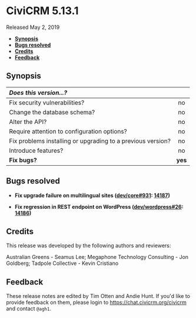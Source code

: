 # CiviCRM 5.13.1

Released May 2, 2019

- **[Synopsis](#synopsis)**
- **[Bugs resolved](#bugs)**
- **[Credits](#credits)**
- **[Feedback](#feedback)**

## <a name="synopsis"></a>Synopsis

| *Does this version...?*                                         |         |
|:--------------------------------------------------------------- |:-------:|
| Fix security vulnerabilities?                                   |   no    |
| Change the database schema?                                     |   no    |
| Alter the API?                                                  |   no    |
| Require attention to configuration options?                     |   no    |
| Fix problems installing or upgrading to a previous version?     |   no    |
| Introduce features?                                             |   no    |
| **Fix bugs?**                                                   | **yes** |

## <a name="bugs"></a>Bugs resolved

- **Fix upgrade failure on multilingual sites ([dev/core#931](https://lab.civicrm.org/dev/core/issues/931): [14187](https://github.com/civicrm/civicrm-core/pull/14187))**

- **Fix regression in REST endpoint on WordPress ([dev/wordpress#26](https://lab.civicrm.org/dev/wordpress/issues/26): [14186](https://github.com/civicrm/civicrm-core/pull/14186))**

## <a name="credits"></a>Credits

This release was developed by the following authors and reviewers:

Australian Greens - Seamus Lee; Megaphone Technology Consulting - Jon Goldberg;
Tadpole Collective - Kevin Cristiano

## <a name="feedback"></a>Feedback

These release notes are edited by Tim Otten and Andie Hunt.  If you'd like to
provide feedback on them, please login to https://chat.civicrm.org/civicrm and
contact `@agh1`.
